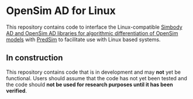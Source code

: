 # OpenSim AD for Linux
This repository contains code to interface the Linux-compatible [Simbody AD and OpenSim AD libraries for algorithmic differentiation of OpenSim models](https://github.com/antoinefalisse/opensimAD) with [PredSim](https://github.com/KULeuvenNeuromechanics/PredSim) to facilitate use with Linux based systems.

## In construction
This repository contains code that is in development and may **not** yet be functional. Users should assume that the code has not yet been tested and the code should **not be used for research purposes until it has been verified**. 

